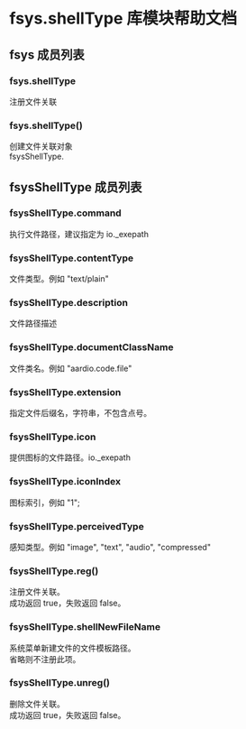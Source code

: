 # fsys.shellType 库模块帮助文档

<a id="fsys"></a>
## fsys 成员列表


<a id="fsys.shellType"></a>
### fsys.shellType 
 注册文件关联

<a id="fsys.shellType"></a>
### fsys.shellType() 
 创建文件关联对象  
fsysShellType.

<a id="fsysShellType"></a>
## fsysShellType 成员列表


<a id="fsysShellType.command"></a>
### fsysShellType.command 
 执行文件路径，建议指定为 io._exepath

<a id="fsysShellType.contentType"></a>
### fsysShellType.contentType 
 文件类型。例如 "text/plain"

<a id="fsysShellType.description"></a>
### fsysShellType.description 
 文件路径描述

<a id="fsysShellType.documentClassName"></a>
### fsysShellType.documentClassName 
 文件类名。例如 "aardio.code.file"

<a id="fsysShellType.extension"></a>
### fsysShellType.extension 
 指定文件后缀名，字符串，不包含点号。

<a id="fsysShellType.icon"></a>
### fsysShellType.icon 
 提供图标的文件路径。io._exepath

<a id="fsysShellType.iconIndex"></a>
### fsysShellType.iconIndex 
 图标索引，例如 "1";

<a id="fsysShellType.perceivedType"></a>
### fsysShellType.perceivedType 
 感知类型。例如 "image", "text", "audio", "compressed"

<a id="fsysShellType.reg"></a>
### fsysShellType.reg() 
 注册文件关联。  
成功返回 true，失败返回 false。

<a id="fsysShellType.shellNewFileName"></a>
### fsysShellType.shellNewFileName 
 系统菜单新建文件的文件模板路径。  
省略则不注册此项。

<a id="fsysShellType.unreg"></a>
### fsysShellType.unreg() 
 删除文件关联。  
成功返回 true，失败返回 false。
